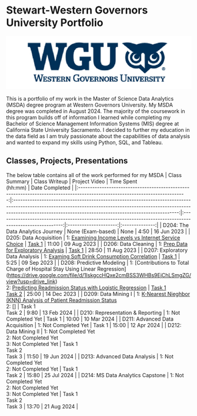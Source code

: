 # Stewart-Western Governors University Portfolio

![WGU Header](./wguheader.png)

This is a portfolio of my work in the Master of Science Data Analytics (MSDA) degree program at Western Governors University. My MSDA degree was completed in August 2024. The majority of the coursework in this program builds off of information I learned while completing my Bachelor of Science Management Information Systems (MIS) degree at California State University Sacramento. I decided to further my education in the data field as I am truly passionate about the capabilities of data analysis and wanted to expand my skills using Python, SQL, and Tableau. 
## Classes, Projects, Presentations

The below table contains all of the work performed for my MSDA 
|                                                        Class Summary                                                        |                                                                                                          Class Writeup                                                                                                         |                                                                                            Project Video                                                                                           | Time Spent<br>(hh:mm) | Date Completed |
|:---------------------------------------------------------------------------------------------------------------------------:|:----------------------------------------------------------------------------------------------------------------------------------------------------------------------------------------------------------------------------------:|:---------------------------------------------------------------------------------------------------------:|:---------------------:|:--------------:|
| D204: The Data Analytics Journey                                                                      |                                                                                                          None (Exam-based)                                                                                                         |                                                                                                None                                                                                                |          4:50         |   16 Jun 2023   |
| D205: Data Acquisition                                                                              |                                                                             1: [Examining Income Levels vs Internet Service Choice](https://drive.google.com/file/d/1Auat9OQAuTdcMmK18CoMBy7MQp0r5wxE/view?usp=drive_link)                                                                            |                                                   [Task 1](https://drive.google.com/file/d/1iiQDz7erV37V4Jay-rTUWmsCyB6Mcbd9/view?usp=drive_link)                                                  |         11:00         |   09 Aug 2023  |
| D206: Data Cleaning                                                                                    |                                                                                      1: [Prep Data for Exploratory Analysis](https://drive.google.com/file/d/1fHfe5eE2xiHOeicOoSVEr8iHoX64U0fs/view?usp=drive_link)                                                                                      |                                                   [Task 1](https://drive.google.com/file/d/1SlSdTzXs_ZhyWiWA_aaf-2lufYyxEfh7/view?usp=drive_link)                                                  |         28:50         | 11 Aug 2023  |
| D207: Exploratory Data Analysis                                                                       |                                                                            1: [Examing Soft Drink Consumption Correlation](https://drive.google.com/file/d/1G9GaNhjwLIcuDx2IHzl9u6zImGTocaQz/view?usp=drive_link)                                                                           |                                                   [Task 1](https://drive.google.com/file/d/1nD7JVQD5rCZAH0ZzHf-hOL7BJ4gcdjH9/view?usp=drive_link)                                                  |         5:25         |   09 Sep 2023   |
| D208: Predictive Modeling                                                                             |                                         1: [Contributions to Total Charge of Hospital Stay Using Linear Regression] (https://drive.google.com/file/d/1IskgccHQxe2cmBSS3WHBs9EjChLSmgZG/view?usp=drive_link)<br>2: [Predicting Readmission Status with Logistic Regression](https://drive.google.com/file/d/1DpGErWIi1hWuvxk_NWNiotXF2-m_R727/view?usp=drive_link)                                        | [Task 1](https://drive.google.com/file/d/1pN0_rSOrJw_RBCBha0v9UPke7jNJm_kk/view?usp=drive_link)<br>[Task 2](https://drive.google.com/file/d/13tOiwvVrde2VEXt51DYHtispN5DmYyNy/view?usp=drive_link) |         25:00         |   14 Dec 2023  |
| D209: Data Mining I                                                                                    |                                         1: [K-Nearest Nieghbor (KNN) Analysis of Patient Readmission Status](https://drive.google.com/file/d/1JTYZJ6do_bibUbJdAMEkCFLRKxjSupmZ/view?usp=drive_link) <br>2: []                                       | Task 1<br>Task 2 |         9:80         |   13 Feb 2024  |
| D210: Representation & Reporting                                                                                     |                                         1: Not Completed Yet                                       | Task 1 |         10:00         |   10 Mar 2024  |
| D211: Advanced Data Acquisition                                                                                        |                                         1: Not Completed Yet                                       | Task 1 |         15:00         |   12 Apr 2024  |
| D212: Data Mining II                                                                                   | 1: Not Completed Yet<br>2: Not Completed Yet<br>3: Not Completed Yet | Task 1<br>Task 2<br>Task 3 |         11:50         |   19 Jun 2024  |
| D213: Advanced Data Analysis                                                                                     |                                         1: Not Completed Yet<br>2: Not Completed Yet                                       | Task 1<br>Task 2 |         15:80         |   25 Jul 2024  |
| D214: MS Data Analytics Capstone                                                                                   | 1: Not Completed Yet<br>2: Not Completed Yet<br>3: Not Completed Yet | Task 1<br>Task 2<br>Task 3 |         13:70         |   21 Aug 2024  |
